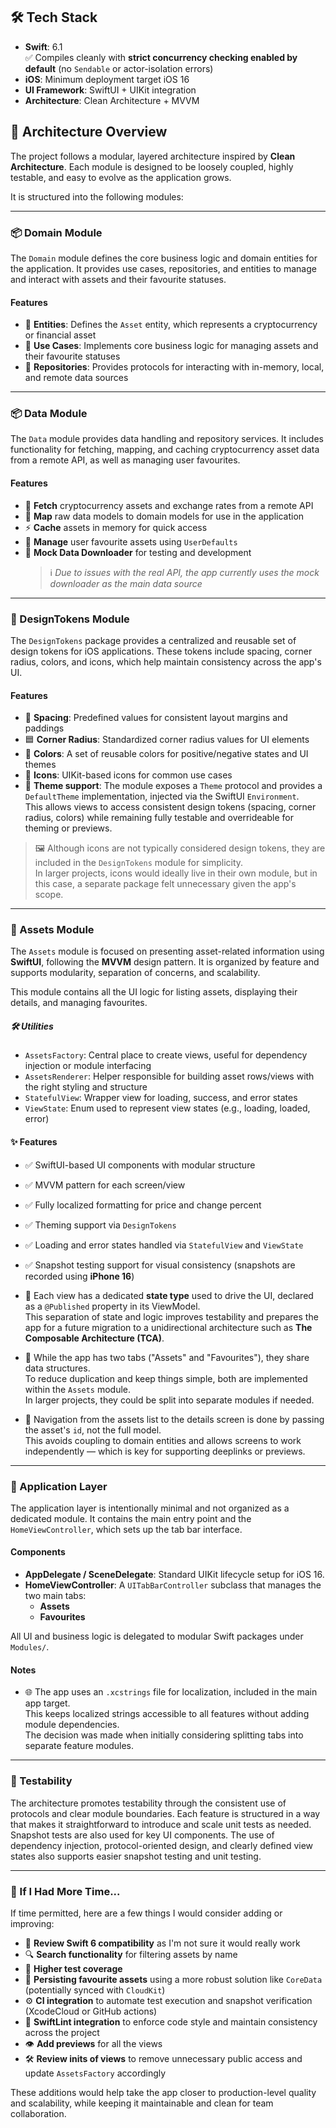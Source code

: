 ## 🛠 Tech Stack

- **Swift**: 6.1  
  ✅ Compiles cleanly with **strict concurrency checking enabled by default** (no `Sendable` or actor-isolation errors)  
- **iOS**: Minimum deployment target iOS 16  
- **UI Framework**: SwiftUI + UIKit integration  
- **Architecture**: Clean Architecture + MVVM  


## 🧱 Architecture Overview

The project follows a modular, layered architecture inspired by **Clean Architecture**.
Each module is designed to be loosely coupled, highly testable, and easy to evolve as the application grows.

 It is structured into the following modules:

---

### 📦 Domain Module

The `Domain` module defines the core business logic and domain entities for the application. It provides use cases, repositories, and entities to manage and interact with assets and their favourite statuses.

#### Features

- 🧩 **Entities**: Defines the `Asset` entity, which represents a cryptocurrency or financial asset  
- 🔁 **Use Cases**: Implements core business logic for managing assets and their favourite statuses  
- 📜 **Repositories**: Provides protocols for interacting with in-memory, local, and remote data sources  

---

### 📦 Data Module

The `Data` module provides data handling and repository services. It includes functionality for fetching, mapping, and caching cryptocurrency asset data from a remote API, as well as managing user favourites.

#### Features

- 📡 **Fetch** cryptocurrency assets and exchange rates from a remote API  
- 🔄 **Map** raw data models to domain models for use in the application  
- ⚡️ **Cache** assets in memory for quick access  
- 💾 **Manage** user favourite assets using `UserDefaults`  
- 🧪 **Mock Data Downloader** for testing and development  
  > ℹ️ *Due to issues with the real API, the app currently uses the mock downloader as the main data source*

---

### 🎨 DesignTokens Module

The `DesignTokens` package provides a centralized and reusable set of design tokens for iOS applications. These tokens include spacing, corner radius, colors, and icons, which help maintain consistency across the app's UI.

#### Features

- 📏 **Spacing**: Predefined values for consistent layout margins and paddings  
- 🟦 **Corner Radius**: Standardized corner radius values for UI elements  
- 🎨 **Colors**: A set of reusable colors for positive/negative states and UI themes  
- 🧩 **Icons**: UIKit-based icons for common use cases  
- 🧩 **Theme support**: The module exposes a `Theme` protocol and provides a `DefaultTheme` implementation, injected via the SwiftUI `Environment`.  
  This allows views to access consistent design tokens (spacing, corner radius, colors) while remaining fully testable and overrideable for theming or previews.

> 🖼 Although icons are not typically considered design tokens, they are included in the `DesignTokens` module for simplicity.  
> In larger projects, icons would ideally live in their own module, but in this case, a separate package felt unnecessary given the app's scope.


---

### 📂 Assets Module

The `Assets` module is focused on presenting asset-related information using **SwiftUI**, following the **MVVM** design pattern. It is organized by feature and supports modularity, separation of concerns, and scalability.

This module contains all the UI logic for listing assets, displaying their details, and managing favourites.

##### 🛠 Utilities

- `AssetsFactory`: Central place to create views, useful for dependency injection or module interfacing  
- `AssetsRenderer`: Helper responsible for building asset rows/views with the right styling and structure  
- `StatefulView`: Wrapper view for loading, success, and error states  
- `ViewState`: Enum used to represent view states (e.g., loading, loaded, error)

#### ✨ Features

- ✅ SwiftUI-based UI components with modular structure  
- ✅ MVVM pattern for each screen/view  
- ✅ Fully localized formatting for price and change percent  
- ✅ Theming support via `DesignTokens`  
- ✅ Loading and error states handled via `StatefulView` and `ViewState`  
- ✅ Snapshot testing support for visual consistency (snapshots are recorded using **iPhone 16**)

- 🧠 Each view has a dedicated **state type** used to drive the UI, declared as a `@Published` property in its ViewModel.  
  This separation of state and logic improves testability and prepares the app for a future migration to a unidirectional architecture such as **The Composable Architecture (TCA)**.
  
- 🧩 While the app has two tabs ("Assets" and "Favourites"), they share data structures.  
  To reduce duplication and keep things simple, both are implemented within the `Assets` module.  
  In larger projects, they could be split into separate modules if needed.

- 🔗 Navigation from the assets list to the details screen is done by passing the asset's `id`, not the full model.  
  This avoids coupling to domain entities and allows screens to work independently — which is key for supporting deeplinks or previews.

---

### 🚀 Application Layer

The application layer is intentionally minimal and not organized as a dedicated module. It contains the main entry point and the `HomeViewController`, which sets up the tab bar interface.

#### Components

- **AppDelegate / SceneDelegate**: Standard UIKit lifecycle setup for iOS 16.
- **HomeViewController**: A `UITabBarController` subclass that manages the two main tabs:
  - **Assets**
  - **Favourites**

All UI and business logic is delegated to modular Swift packages under `Modules/`.

#### Notes

- 🌐 The app uses an `.xcstrings` file for localization, included in the main app target.  
  This keeps localized strings accessible to all features without adding module dependencies.  
  The decision was made when initially considering splitting tabs into separate feature modules.

---

### 🧪 Testability

The architecture promotes testability through the consistent use of protocols and clear module boundaries. Each feature is structured in a way that makes it straightforward to introduce and scale unit tests as needed. Snapshot tests are also used for key UI components.
The use of dependency injection, protocol-oriented design, and clearly defined view states also supports easier snapshot testing and unit testing.

---

### 🧭 If I Had More Time...

If time permitted, here are a few things I would consider adding or improving:

- 🧠 **Review Swift 6 compatibility** as I'm not sure it would really work
- 🔍 **Search functionality** for filtering assets by name  
- 🧪 **Higher test coverage**
- 💾 **Persisting favourite assets** using a more robust solution like `CoreData` (potentially synced with `CloudKit`)  
- ⚙️ **CI integration** to automate test execution and snapshot verification (XcodeCloud or GitHub actions)
- 🧹 **SwiftLint integration** to enforce code style and maintain consistency across the project
- 👁️ **Add previews** for all the views
- 🛠️ **Review inits of views** to remove unnecessary public access and update `AssetsFactory` accordingly 

These additions would help take the app closer to production-level quality and scalability, while keeping it maintainable and clean for team collaboration.




